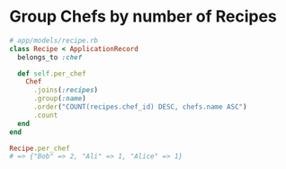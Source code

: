 # Group Chefs by number of Recipes

```ruby
# app/models/recipe.rb
class Recipe < ApplicationRecord
  belongs_to :chef

  def self.per_chef
    Chef
      .joins(:recipes)
      .group(:name)
      .order("COUNT(recipes.chef_id) DESC, chefs.name ASC")
      .count
  end
end
```

```ruby
Recipe.per_chef
# => {"Bob" => 2, "Ali" => 1, "Alice" => 1}
```